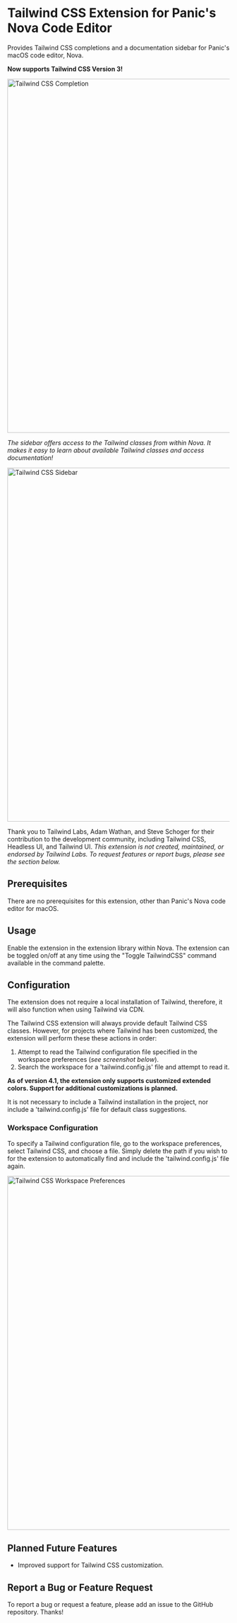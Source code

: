 # Tailwind CSS Extension for Panic's Nova Code Editor

Provides Tailwind CSS completions and a documentation sidebar for Panic's macOS code editor, Nova.

**Now supports Tailwind CSS Version 3!**

<img src="https://user-images.githubusercontent.com/48892071/105522129-dacd1080-5caa-11eb-8ce9-dacd244de575.png" width="800" alt="Tailwind CSS Completion">

*The sidebar offers access to the Tailwind classes from within Nova. It makes it easy
to learn about available Tailwind classes and access documentation!*

<img src="https://user-images.githubusercontent.com/48892071/126874141-cd73a572-5ccb-48ee-9714-3d98bb8ce50a.png" width="800" alt="Tailwind CSS Sidebar">

Thank you to Tailwind Labs, Adam Wathan, and Steve Schoger for their contribution to the development community, including Tailwind CSS, Headless UI, and Tailwind UI. *This extension is not created, maintained, or endorsed by Tailwind Labs. To request features or report bugs, please see the section below.*

## Prerequisites

There are no prerequisites for this extension, other than Panic's Nova code editor for macOS.

## Usage

Enable the extension in the extension library within Nova. The extension can be toggled on/off at any time using the "Toggle TailwindCSS" command available in the command palette.

## Configuration

The extension does not require a local installation of Tailwind, therefore, it will also function when using Tailwind via CDN.

The Tailwind CSS extension will always provide default Tailwind CSS classes. However, for projects where Tailwind has been customized, the extension will perform these these actions in order:
1. Attempt to read the Tailwind configuration file specified in the workspace preferences (*see screenshot below*).
2. Search the workspace for a 'tailwind.config.js' file and attempt to read it.

**As of version 4.1, the extension only supports customized extended colors. Support for additional customizations is planned.**

It is not necessary to include a Tailwind installation in the project, nor include a 'tailwind.config.js' file for default class suggestions.

### Workspace Configuration
To specify a Tailwind configuration file, go to the workspace preferences, select Tailwind CSS, and choose a file. Simply delete the path if you wish to for the extension to automatically find and include the 'tailwind.config.js' file again.

<img src="https://user-images.githubusercontent.com/48892071/126839223-b50d6943-04cb-42a8-b58e-bba7f9daaaa1.png" width="800" alt="Tailwind CSS Workspace Preferences">

## Planned Future Features

* Improved support for Tailwind CSS customization.

## Report a Bug or Feature Request

To report a bug or request a feature, please add an issue to the GitHub repository. Thanks!

